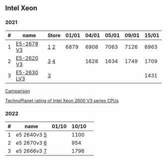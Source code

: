 ## Intel Xeon

### 2021

| # | name | Store | 01/01 | 04/01 | 05/01 | 09/01 | 15/01 |
| --- | --- | --- | --- | --- | --- | --- | --- |
| 1 | [E5-2678 V3](https://www.chaynikam.info/Xeon_E5-2678_v3.html) | [1](https://aliexpress.ru/item/4000414556215.html 'CPU Store') [2](https://aliexpress.ru/item/4000756196146.html 'SZCPU Store') | 6879 | 6908 | 7063 | 7126 | 6963 |
| 2 | [E5-2620 V3](https://www.chaynikam.info/Xeon_E5-2620_v3.html) | [3](https://aliexpress.ru/item/4000265198909.html 'CPU Top Store') [4](https://aliexpress.ru/item/4000081460972.html 'JSF CPU Technologies Co Ltd store') |  | 1628 | 1634 | 1749 | 1709 |
| 3 | [E5-2630 LV3](https://www.chaynikam.info/en/Xeon_E5-2630L_v3.html) | [3](https://aliexpress.ru/item/1005001870728450.html 'CPU Top Store') |  |  |  |  | 1431 |

[Camparison](https://www.chaynikam.info/cpu_comparison.html?Xeon_E5-2678_v3&Xeon_E5-2620_v3&Xeon_E5-2689&Xeon_E5-2689_v4conf2=`0`````2689`159`)

[TechnoPlanet rating of Intel Xeon 2600 V3 series CPUs](https://vk.com/doc37616421_571053682?hash=182c373b4548013b20)

### 2022

| # | name | 01/10 | 10/10 |  |
| --- | --- | --- | --- | --- |
| 1 | e5 2640v3 [5](https://aliexpress.ru/item/1005004534402848.html?af=2926_Y6Ljx9&utm_campaign=2926_Y6Ljx9&aff_platform=api-new-link-generate&utm_medium=cpa&cn=20rurl50quvhlk18i9li0n6srruh6t7k&dp=20rurl50quvhlk18i9li0n6srruh6t7k&aff_fcid=2813698e6be946b7b5e9435b628b6839-1668092934264-09124-_DeOCXq7&cv=2&aff_fsk=_DeOCXq7&click_id=9mTZ1WXuYdZA9Cs&sk=_DeOCXq7&aff_trace_key=2813698e6be946b7b5e9435b628b6839-1668092934264-09124-_DeOCXq7&terminal_id=73a0bf6c07d04febac9c1608e82e7bc7&utm_source=aerkol&utm_content=2&sku_id=12000029506344952 'YZSH Store') |  | 1100 |  |
| 2 | e5 2670v3 [6](https://aliexpress.ru/item/1005004535907493.html?af=1954_135875&utm_campaign=1954_135875&aff_platform=api-new-link-generate&utm_medium=cpa&sku_id=12000029510783751&cn=20rurl50xukuz8t13kt7ftvprcf4o2fp&dp=20rurl50xukuz8t13kt7ftvprcf4o2fp&aff_fcid=a06f4bf5c20842578289d48ae25a0fe5-1668093186871-07465-_Dks9omX&cv=2&aff_fsk=_Dks9omX&sk=_Dks9omX&aff_trace_key=a06f4bf5c20842578289d48ae25a0fe5-1668093186871-07465-_Dks9omX&terminal_id=73a0bf6c07d04febac9c1608e82e7bc7&utm_source=aerkol&utm_content=2 'SZNU Store') |  | 954 |  |
| 3 | e5 2666v3 [7](https://aliexpress.ru/item/1005003644967394.html?af=1954_135875&utm_campaign=1954_135875&aff_platform=api-new-link-generate&utm_medium=cpa&sku_id=12000026630777052&cn=2100rl513nsdxj6uiu6zovdwyp13ojwx&dp=2100rl513nsdxj6uiu6zovdwyp13ojwx&aff_fcid=b3a4be323bb045128927b5118b93c9f2-1668093395296-00459-_DlIjIP1&cv=2&aff_fsk=_DlIjIP1&_ga=2.20450168.1924392999.1667251813-772183988.1645731011&sk=_DlIjIP1&aff_trace_key=b3a4be323bb045128927b5118b93c9f2-1668093395296-00459-_DlIjIP1&terminal_id=73a0bf6c07d04febac9c1608e82e7bc7&utm_source=aerkol&utm_content=2 'BY168 Store') |  | 1796 |  |
